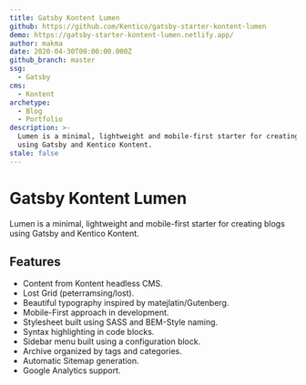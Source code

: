 ```yaml
---
title: Gatsby Kontent Lumen
github: https://github.com/Kentico/gatsby-starter-kontent-lumen
demo: https://gatsby-starter-kontent-lumen.netlify.app/
author: makma
date: 2020-04-30T00:00:00.000Z
github_branch: master
ssg:
  - Gatsby
cms:
  - Kontent
archetype:
  - Blog
  - Portfolio
description: >-
  Lumen is a minimal, lightweight and mobile-first starter for creating blogs
  using Gatsby and Kentico Kontent.
stale: false
---
```


# Gatsby Kontent Lumen

Lumen is a minimal, lightweight and mobile-first starter for creating blogs using Gatsby and Kentico Kontent.

## Features

* Content from Kontent headless CMS.
* Lost Grid (peterramsing/lost).
* Beautiful typography inspired by matejlatin/Gutenberg.
* Mobile-First approach in development.
* Stylesheet built using SASS and BEM-Style naming.
* Syntax highlighting in code blocks.
* Sidebar menu built using a configuration block.
* Archive organized by tags and categories.
* Automatic Sitemap generation.
* Google Analytics support.
